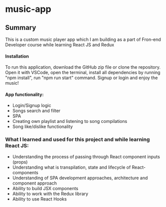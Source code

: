 # music-app
## Summary

This is a custom music player app  which I am building as a part of Fron-end Developer course while learning React JS and Redux

#### Installation
To run this application, download the GitHub zip file or clone the repository. Open it with VSCode, open the terminal, install all dependencies by running "npm install", run "npm run start" command. Signup or login and enjoy the music!

#### App functionality:
* Login/Signup logic
* Songs search and filter
* SPA
* Creating own playlist and listening to song compilations
* Song like/dislike functionality

### What I learned and used for this project and while learning React JS:
* Understanding the process of passing through React component inputs (props)
* Understanding what is transpilation, state and lifecycle of React-components
* Understanding of SPA development approaches, architecture and component approach
* Ability to build JSX components
* Ability to work with the Redux library
* Ability to use React Hooks
	
	


	


